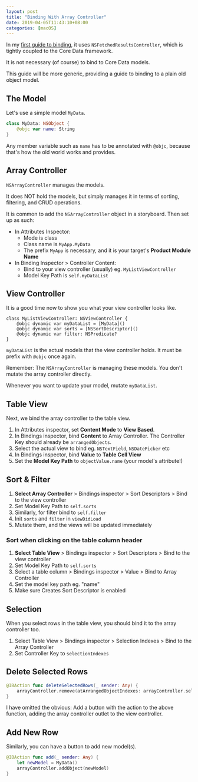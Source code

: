 ```yaml
---
layout: post
title: "Binding With Array Controller"
date: 2019-04-05T11:43:10+08:00
categories: [macOS]
---
```


In my [first guide to binding](/2018/12/06/guide-to-binding-nstableview-to-nsfetchedresultscontroller/), it uses `NSFetchedResultsController`, which is tightly coupled to the Core Data framework.

It is not necessary (of course) to bind to Core Data models.

This guide will be more generic, providing a guide to binding to a plain old object model.

## The Model

Let's use a simple model `MyData`.

```swift
class MyData: NSObject {
    @objc var name: String
}
```

Any member variable such as `name` has to be annotated with `@objc`, because that's how the old world works and provides.

## Array Controller

`NSArrayController` manages the models.

It does NOT hold the models, but simply manages it in terms of sorting, filtering, and CRUD operations.

It is common to add the `NSArrayController` object in a storyboard. Then set up as such:

- In Attributes Inspector:
  - Mode is class
  - Class name is `MyApp.MyData`
  - The prefix `MyApp` is necessary, and it is your target's **Product Module Name**
- In Binding Inspector > Controller Content:
  - Bind to your view controller (usually) eg. `MyListViewController`
  - Model Key Path is `self.myDataList`

## View Controller

It is a good time now to show you what your view controller looks like.

```self
class MyListViewController: NSViewController {
    @objc dynamic var myDataList = [MyData]()
    @objc dynamic var sorts = [NSSortDescriptor]()
    @objc dynamic var filter: NSPredicate?
}
```

`myDataList` is the actual models that the view controller holds. It must be prefix with `@objc` once again.

Remember: The `NSArrayController` is managing these models. You don't mutate the array controller directly.

Whenever you want to update your model, mutate `myDataList`.

## Table View

Next, we bind the array controller to the table view.

1. In Attributes inspector, set **Content Mode** to **View Based**.
2. In Bindings inspector, bind **Content** to Array Controller. The Controller Key should already be `arrangedObjects`.
3. Select the actual view to bind eg. `NSTextField`, `NSDatePicker` etc
4. In Bindings inspector, bind **Value** to **Table Cell View**
5. Set the **Model Key Path** to `objectValue.name` (your model's attribute!)

## Sort & Filter

1. **Select Array Controller** > Bindings inspector > Sort Descriptors > Bind to the view controller
2. Set Model Key Path to `self.sorts`
3. Similarly, for filter bind to `self.filter`
4. Init `sorts` and `filter` in `viewDidLoad`
5. Mutate them, and the views will be updated immediately

### Sort when clicking on the table column header

1. **Select Table View** > Bindings inspector > Sort Descriptors > Bind to the view controller
2. Set Model Key Path to `self.sorts`
3. Select a table column > Bindings inspector > Value > Bind to Array Controller
4. Set the model key path eg. "name"
5. Make sure Creates Sort Descriptor is enabled

## Selection

When you select rows in the table view, you should bind it to the array controller too.

1. Select Table View > Bindings inspector > Selection Indexes > Bind to the Array Controller
2. Set Controller Key to `selectionIndexes`

## Delete Selected Rows

```swift
@IBAction func deleteSelectedRows(_ sender: Any) {
    arrayController.remove(atArrangedObjectIndexes: arrayController.selectionIndexes)
}
```

I have omitted the obvious: Add a button with the action to the above function, adding the array controller outlet to the view controller.

## Add New Row

Similarly, you can have a button to add new model(s).

```swift
@IBAction func add(_ sender: Any) {
    let newModel = MyData()
    arrayController.addObject(newModel)
}
```
